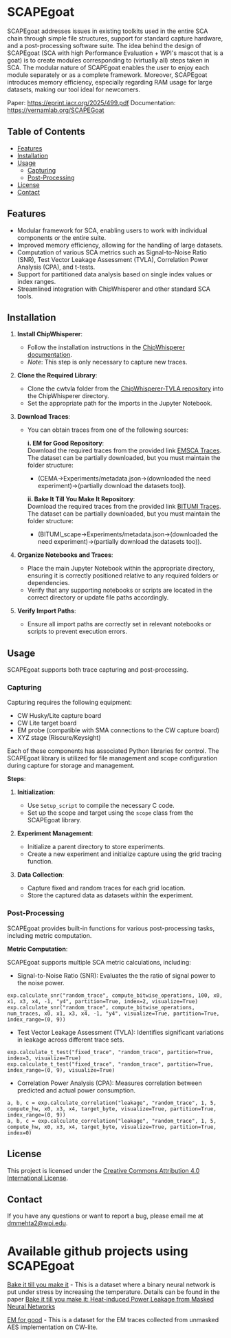 # SCAPEgoat

SCAPEgoat addresses issues in existing toolkits used in the entire SCA chain through simple file structures, support for standard capture hardware, and a post-processing software suite. The idea behind the design of SCAPEgoat (SCA with high Performance Evaluation + WPI's mascot that is a goat) is to create modules corresponding to (virtually all) steps taken in SCA. The modular nature of SCAPEgoat enables the user to enjoy each module separately or as a complete framework. 
Moreover, SCAPEgoat introduces memory efficiency, especially regarding RAM usage for large datasets, making our tool ideal for newcomers. 

Paper: https://eprint.iacr.org/2025/499.pdf
Documentation: https://vernamlab.org/SCAPEGoat

## Table of Contents

- [Features](#features)
- [Installation](#installation)
- [Usage](#usage)
  - [Capturing](#capturing)
  - [Post-Processing](#post-processing)
- [License](#license)
- [Contact](#contact)

## Features

- Modular framework for SCA, enabling users to work with individual components or the entire suite.
- Improved memory efficiency, allowing for the handling of large datasets.
- Computation of various SCA metrics such as Signal-to-Noise Ratio (SNR), Test Vector Leakage Assessment (TVLA), Correlation Power Analysis (CPA), and t-tests.
- Support for partitioned data analysis based on single index values or index ranges.
- Streamlined integration with ChipWhisperer and other standard SCA tools.

## Installation

1. **Install ChipWhisperer**:
   - Follow the installation instructions in the [ChipWhisperer documentation](https://chipwhisperer.readthedocs.io/en/latest/).
   - *Note*: This step is only necessary to capture new traces.

2. **Clone the Required Library**:
   - Clone the cwtvla folder from the [ChipWhisperer-TVLA repository](https://github.com/newaetech/chipwhisperer-tvla) into the ChipWhisperer directory.
   - Set the appropriate path for the imports in the Jupyter Notebook.

3. **Download Traces**:
   - You can obtain traces from one of the following sources:

     **i. EM for Good Repository**:<br/>
     Download the required traces from the provided link [EMSCA Traces](https://app.box.com/v/EMSCA-for-good). The dataset can be partially downloaded, but you must maintain the folder structure:
     - (CEMA->Experiments/metadata.json->(downloaded the need experiment)->(partially download the datasets too)).
    
     **ii. Bake It Till You Make It Repository**:<br/>
     Download the required traces from the provided link [BITUMI Traces](https://app.box.com/v/BITUMI-traces). The dataset can be partially downloaded, but you must maintain the folder structure:
     - (BITUMI_scape->Experiments/metadata.json->(downloaded the need experiment)->(partially download the datasets too)).
   

4. **Organize Notebooks and Traces**:
   - Place the main Jupyter Notebook within the appropriate directory, ensuring it is correctly positioned relative to any required folders or dependencies.
   - Verify that any supporting notebooks or scripts are located in the correct directory or update file paths accordingly.
5. **Verify Import Paths**:
   - Ensure all import paths are correctly set in relevant notebooks or scripts to prevent execution errors.

## Usage

SCAPEgoat supports both trace capturing and post-processing.

### Capturing

Capturing requires the following equipment:

- CW Husky/Lite capture board
- CW Lite target board
- EM probe (compatible with SMA connections to the CW capture board)
- XYZ stage (Riscure/Keysight)

Each of these components has associated Python libraries for control. The SCAPEgoat library is utilized for file management and scope configuration during capture for storage and management.

**Steps**:

1. **Initialization**:
   - Use `Setup_script` to compile the necessary C code.
   - Set up the scope and target using the `scope` class from the SCAPEgoat library.

2. **Experiment Management**:
   - Initialize a parent directory to store experiments.
   - Create a new experiment and initialize capture using the grid tracing function.

3. **Data Collection**:
   - Capture fixed and random traces for each grid location.
   - Store the captured data as datasets within the experiment.

### Post-Processing

SCAPEgoat provides built-in functions for various post-processing tasks, including metric computation.

**Metric Computation**:

SCAPEgoat supports multiple SCA metric calculations, including:

- Signal-to-Noise Ratio (SNR): Evaluates the the ratio of signal power to the noise power.
  
```
exp.calculate_snr("random_trace", compute_bitwise_operations, 100, x0, x1, x3, x4, -1, "y4", partition=True, index=2, visualize=True)
exp.calculate_snr("random_trace", compute_bitwise_operations, num_traces, x0, x1, x3, x4, -1, "y4", visualize=True, partition=True, index_range=(0, 9))
```

- Test Vector Leakage Assessment (TVLA): Identifies significant variations in leakage across different trace sets.

```
exp.calculate_t_test("fixed_trace", "random_trace", partition=True, index=3, visualize=True)
exp.calculate_t_test("fixed_trace", "random_trace", partition=True, index_range=(0, 9), visualize=True)
```

- Correlation Power Analysis (CPA): Measures correlation between predicted and actual power consumption.

```
a, b, c = exp.calculate_correlation("leakage", "random_trace", 1, 5, compute_hw, x0, x3, x4, target_byte, visualize=True, partition=True, index_range=(0, 9))
a, b, c = exp.calculate_correlation("leakage", "random_trace", 1, 5, compute_hw, x0, x3, x4, target_byte, visualize=True, partition=True, index=0)
```

## License

This project is licensed under the [Creative Commons Attribution 4.0 International License](https://creativecommons.org/licenses/by/4.0/).

## Contact

If you have any questions or want to report a bug, please email me at [dmmehta2@wpi.edu](mailto:dmmehta2@wpi.edu).



# Available github projects using SCAPEgoat

[Bake it till you make it](https://github.com/vernamlab/Bake-it-till-you-make-it) - This is a dataset where a binary neural network is put under stress by increasing the temperature. Details can be found in the paper [Bake it till you make it: Heat-induced Power Leakage from Masked Neural Networks](https://ojs.ub.ruhr-uni-bochum.de/index.php/TCHES/article/view/11803)

[EM for good](https://github.com/vernamlab/EM-for-good) - This is a dataset for the EM traces collected from unmasked AES implementation on CW-lite. 
